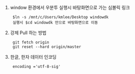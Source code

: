 1. window 환경에서 우분투 실행시 바탕화면으로 가는 심볼릭 링크

        $ln -s /mnt/c/Users/kmlee/Desktop windowdk
        실행시 $cd windowdk 만으로 바탕화면으로 이동


2. 강제 Pull 하는 방법

        git fetch origin
        git reset --hard origin/master

3. 한글, 한자 데이터 인코딩

        encoding ='utf-8-sig'
